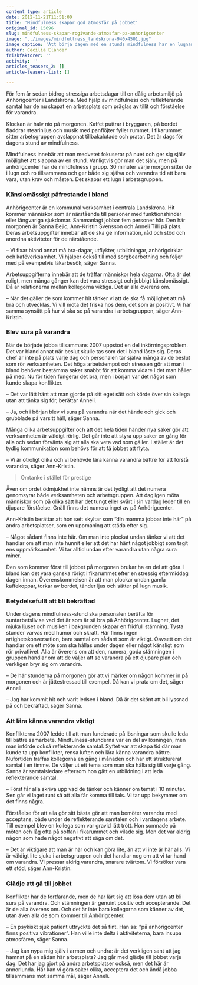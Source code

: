 ```yaml
---
content_type: article
date: 2012-11-21T11:51:00
title: 'Mindfulness skapar god atmosfär på jobbet'
original_id: 15696
slug: mindfulness-skapar-rogivande-atmosfar-pa-anhorigcenter
image: "../images/mindfullness_landskrona-940x4501.jpg"
image_caption: 'Att börja dagen med en stunds mindfulness har en lugnande effekt på stämningen på Anhörigcenter i Landskrona.'
author: Cecilia Elander
friskfaktorer: ''
activity: ''
articles_teasers_2: []
article-teasers-list: []

---
```


För fem år sedan bidrog stressiga arbetsdagar till en dålig arbetsmiljö på Anhörigcenter i Landskrona. Med hjälp av mindfulness och reflekterande samtal har de nu skapat en arbetsplats som präglas av tillit och förståelse för varandra.

Klockan är halv nio på morgonen. Kaffet puttrar i bryggaren, på bordet fladdrar stearinljus och musik med panflöjter fyller rummet. I fikarummet sitter arbetsgruppen avslappnat tillbakalutade och pratar. Det är dags för dagens stund av mindfulness.

Mindfulness innebär att man medvetet fokuserar på nuet och ger sig själv möjlighet att slappna av en stund. Vanligtvis gör man det själv, men på anhörigcenter har de mindfulness i grupp. 30 minuter varje morgon sitter de i lugn och ro tillsammans och ger både sig själva och varandra tid att bara vara, utan krav och måsten. Det skapar ett lugn i arbetsgruppen.

### Känslomässigt påfrestande i bland

Anhörigcenter är en kommunal verksamhet i centrala Landskrona. Hit kommer människor som är närstående till personer med funktionshinder eller långvariga sjukdomar. Sammanlagt jobbar fem personer här. Den här morgonen är Sanna Bejic, Ann-Kristin Svensson och Anneli Tilli på plats. Deras arbetsuppgifter innebär att de ska ge information, råd och stöd och anordna aktiviteter för de närstående.

– Vi fixar bland annat må bra-dagar, utflykter, utbildningar, anhörigcirklar och kaféverksamhet. Vi hjälper också till med sorgbearbetning och följer med på exempelvis läkarbesök, säger Sanna.

Arbetsuppgifterna innebär att de träffar människor hela dagarna. Ofta är det roligt, men många gånger kan det vara stressigt och jobbigt känslomässigt. Då är relationerna mellan kollegorna viktiga. Det är alla överens om.

– När det gäller de som kommer hit tänker vi att de ska få möjlighet att må bra och utvecklas. Vi vill möta det friska hos dem, det som är positivt. Vi har samma synsätt på hur vi ska se på varandra i arbetsgruppen, säger Ann-Kristin.

### Blev sura på varandra

När de började jobba tillsammans 2007 uppstod en del inkörningsproblem. Det var bland annat när beslut skulle tas som det i bland låste sig. Deras chef är inte på plats varje dag och personalen tar själva många av de beslut som rör verksamheten. Det höga arbetstempot och stressen gör att man i bland behöver bestämma saker snabbt för att komma vidare i det man håller på med. Nu för tiden fungerar det bra, men i början var det något som kunde skapa konflikter.

– Det var lätt hänt att man gjorde på sitt eget sätt och körde över sin kollega utan att tänka sig för, berättar Anneli.

– Ja, och i början blev vi sura på varandra när det hände och gick och grubblade på varsitt håll, säger Sanna.

Många olika arbetsuppgifter och att det hela tiden händer nya saker gör att verksamheten är väldigt rörlig. Det går inte att styra upp saker en gång för alla och sedan förvänta sig att alla ska veta vad som gäller. I stället är det tydlig kommunikation som behövs för att få jobbet att flyta.

– Vi är otroligt olika och vi behövde lära känna varandra bättre för att förstå varandra, säger Ann-Kristin.

> Omtanke i stället för prestige

Även om ordet ödmjukhet inte nämns är det tydligt att det numera genomsyrar både verksamheten och arbetsgruppen. Att dagligen möta människor som på olika sätt har det tungt eller svårt i sin vardag leder till en djupare förståelse. Gnäll finns det numera inget av på Anhörigcenter.

Ann-Kristin berättar att hon sett skyltar som “din mamma jobbar inte här” på andra arbetsplatser, som en uppmaning att städa efter sig.

– Något sådant finns inte här. Om man inte plockat undan tänker vi att det handlar om att man inte hunnit eller att det har hänt något jobbigt som tagit ens uppmärksamhet. Vi tar alltid undan efter varandra utan några sura miner.

Den som kommer först till jobbet på morgonen brukar ha en del att göra. I bland kan det vara ganska rörigt i fikarummet efter en stressig eftermiddag dagen innan. Överenskommelsen är att man plockar undan gamla kaffekoppar, torkar av bordet, tänder ljus och sätter på lugn musik.

### Betydelsefullt att bli bekräftad

Under dagens mindfulness-stund ska personalen berätta för suntarbetsliv.se vad det är som är så bra på Anhörigcenter. Lugnet, det mjuka ljuset och musiken i bakgrunden skapar en fridfull stämning. Tysta stunder varvas med humor och skratt. Här finns ingen artighetskonversation, bara samtal om sådant som är viktigt. Oavsett om det handlar om ett möte som ska hållas under dagen eller något känsligt som rör privatlivet. Alla är överens om att den, numera, goda stämningen i gruppen handlar om att de väljer att se varandra på ett djupare plan och verkligen bryr sig om varandra.

– De här stunderna på morgonen gör att vi märker om någon kommer in på morgonen och är jättestressad till exempel. Då kan vi prata om det, säger Anneli.

– Jag har kommit hit och varit ledsen i bland. Då är det skönt att bli lyssnad på och bekräftad, säger Sanna.

### Att lära känna varandra viktigt

Konflikterna 2007 ledde till att man funderade på lösningar som skulle leda till bättre samarbete. Mindfulness-stunderna var en del av lösningen, men man införde också reflekterande samtal. Syftet var att skapa tid där man kunde ta upp konflikter, rensa luften och lära känna varandra bättre. Nuförtiden träffas kollegorna en gång i månaden och har ett strukturerat samtal i en timme. De väljer ut ett tema som man ska hålla sig till varje gång. Sanna är samtalsledare eftersom hon gått en utbildning i att leda reflekterande samtal.

– Först får alla skriva upp vad de tänker och känner om temat i 10 minuter. Sen går vi laget runt så att alla får komma till tals. Vi tar upp bekymmer om det finns några.

Förståelse för att alla gör sitt bästa gör att man bemöter varandra med acceptans, både under de reflekterande samtalen och i vardagens arbete. Till exempel blev en kollega som var gravid lätt trött. Hon somnade på möten och låg ofta på soffan i fikarummet och vilade sig. Men det var aldrig någon som hade något negativt att säga om det.

– Det är viktigare att man är här och kan göra lite, än att vi inte är här alls. Vi är väldigt lite sjuka i arbetsgruppen och det handlar nog om att vi tar hand om varandra. Vi pressar aldrig varandra, snarare tvärtom. Vi försöker vara ett stöd, säger Ann-Kristin.

### Glädje att gå till jobbet

Konflikter har de fortfarande, men de har lärt sig att lösa dem utan att bli sura på varandra. Och stämningen är genuint positiv och accepterande. Det är de alla överens om. Och det är inte bara kollegorna som känner av det, utan även alla de som kommer till Anhörigcenter.

– En psykiskt sjuk patient uttryckte det så fint. Han sa: “på anhörigcenter finns positiva vibrationer”. Han ville inte delta i aktiviteterna, bara insupa atmosfären, säger Sanna.

– Jag kan nypa mig själv i armen och undra: är det verkligen sant att jag hamnat på en sådan här arbetsplats? Jag går med glädje till jobbet varje dag. Det har jag gjort på andra arbetsplatser också, men det här är annorlunda. Här kan vi göra saker olika, acceptera det och ändå jobba tillsammans mot samma mål, säger Anneli.

